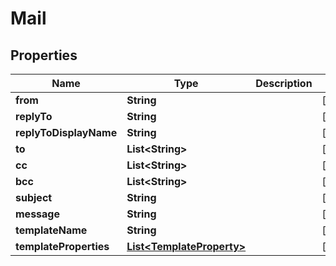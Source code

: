 
# Mail

## Properties
Name | Type | Description | Notes
------------ | ------------- | ------------- | -------------
**from** | **String** |  |  [optional]
**replyTo** | **String** |  |  [optional]
**replyToDisplayName** | **String** |  |  [optional]
**to** | **List&lt;String&gt;** |  |  [optional]
**cc** | **List&lt;String&gt;** |  |  [optional]
**bcc** | **List&lt;String&gt;** |  |  [optional]
**subject** | **String** |  |  [optional]
**message** | **String** |  |  [optional]
**templateName** | **String** |  |  [optional]
**templateProperties** | [**List&lt;TemplateProperty&gt;**](TemplateProperty.md) |  |  [optional]



